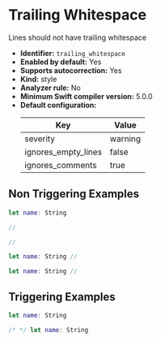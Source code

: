 # Trailing Whitespace

Lines should not have trailing whitespace

* **Identifier:** `trailing_whitespace`
* **Enabled by default:** Yes
* **Supports autocorrection:** Yes
* **Kind:** style
* **Analyzer rule:** No
* **Minimum Swift compiler version:** 5.0.0
* **Default configuration:**
  <table>
  <thead>
  <tr><th>Key</th><th>Value</th></tr>
  </thead>
  <tbody>
  <tr>
  <td>
  severity
  </td>
  <td>
  warning
  </td>
  </tr>
  <tr>
  <td>
  ignores_empty_lines
  </td>
  <td>
  false
  </td>
  </tr>
  <tr>
  <td>
  ignores_comments
  </td>
  <td>
  true
  </td>
  </tr>
  </tbody>
  </table>

## Non Triggering Examples

```swift
let name: String

```

```swift
//

```

```swift
// 

```

```swift
let name: String //

```

```swift
let name: String // 

```

## Triggering Examples

```swift
let name: String 

```

```swift
/* */ let name: String 

```